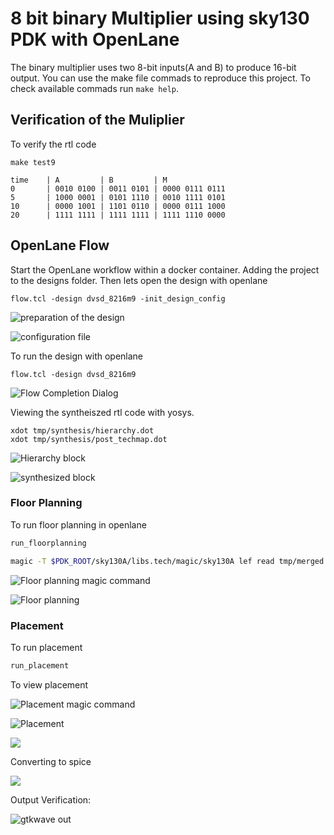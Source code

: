 
# 8 bit binary Multiplier using sky130 PDK with OpenLane

The binary multiplier uses two 8-bit inputs(A and B) to produce 16-bit output. You can use the make file commads to reproduce this project. To check available commads run `make help`.

## Verification of the Muliplier 

To verify the rtl code

```
make test9
```

```
time	| A			| B			| M				 
0		| 0010 0100	| 0011 0101	| 0000 0111 0111
5		| 1000 0001	| 0101 1110	| 0010 1111 0101
10		| 0000 1001	| 1101 0110	| 0000 0111 1000
20		| 1111 1111	| 1111 1111	| 1111 1110 0000
```

## OpenLane Flow

Start the OpenLane workflow within a docker container. Adding the project to the designs folder. Then lets open the design with openlane

```
flow.tcl -design dvsd_8216m9 -init_design_config
```

![preparation of the design](fig/8216m9_lane1.png)

![configuration file](fig/8216m9_lane1.png)

To run the design with openlane

```
flow.tcl -design dvsd_8216m9
```

![Flow Completion Dialog](fig/8216m9_lane3.png)

Viewing the syntheiszed rtl code with yosys.

```
xdot tmp/synthesis/hierarchy.dot
xdot tmp/synthesis/post_techmap.dot
```

![Hierarchy block](fig/8216m9_lane5.png)

![synthesized block](fig/8216m9_lane4.png)

### Floor Planning 

To run floor planning in openlane

```sh
run_floorplanning

magic -T $PDK_ROOT/sky130A/libs.tech/magic/sky130A lef read tmp/merged.lef def read results/floorplan/dvsd_8216m9.floorplan.def
```

![Floor planning magic command](fig/8216m9_lane7.png)

![Floor planning](fig/8216m9_lane6.png)

### Placement 

To run placement 

```sh
run_placement
```
To view placement 

![Placement magic command](fig/8216m9_lane9.png)

![Placement](fig/8216m9_lane8.png)

![](fig/8216m9_lane10.png)

Converting to spice

![](fig/8216m9_lane11.png)

Output Verification:

![gtkwave out](fig/8216m9_lane12.png)
